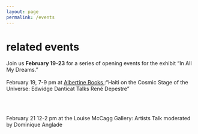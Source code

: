 ```yaml
---
layout: page
permalink: /events
---
```

<div id="column-a"><h1>related events</h1></div>


<p><div id="column-b">Join us <strong>February 19-23</strong> for a series of opening events for the exhibit “In All My Dreams.”  <br><br>
February 19, 7-9 pm at <a href="https://www.albertine.com/join-four-online-conversations-on-rene-depestres-hadriana-in-all-my-dreams/" target="_blank"> Albertine Books </a>:“Haiti on the Cosmic Stage of the Universe: Edwidge Danticat Talks René Depestre” 

<br><br>

February 21 12-2 pm at the Louise McCagg Gallery: Artists Talk moderated by Dominique Anglade 
</div></p>
